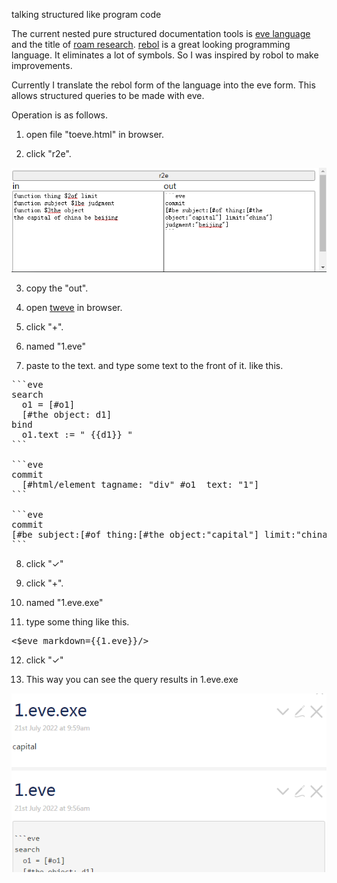 talking structured like program code

The current nested pure structured documentation tools is <a href="https://witheve.com">eve language</a> and the title of <a href="https://roamresearch.com">roam research</a>. <a href="http://www.rebol.com">rebol</a> is a great looking programming language. It eliminates a lot of symbols. So I was inspired by robol to make improvements.

Currently I translate the rebol form of the language into the eve form. This allows structured queries to be made with eve.

Operation is as follows.

1. open file "toeve.html" in browser.

2. click "r2e".

![1.pic](1.PNG)

3. copy the "out".

4. open <a href="https://btheado.github.io/tweve/">tweve</a> in browser.

5. click "+".

6. named "1.eve"

7. paste to the text. and type some text to the front of it. like this.

<pre>
```eve
search
  o1 = [#o1]
  [#the object: d1]
bind
  o1.text := " {{d1}} "
```

```eve
commit
  [#html/element tagname: "div" #o1  text: "1"]
```

```eve
commit
[#be subject:[#of thing:[#the object:"capital"] limit:"china"] judgment:"beijing"]
```
</pre>

8. click "✓"

9.  click "+".

10. named "1.eve.exe"

11. type some thing like this.

<pre>
<$eve markdown={{1.eve}}/>
</pre>

12. click "✓"

13. This way you can see the query results in 1.eve.exe

![2.pic](2.PNG)


